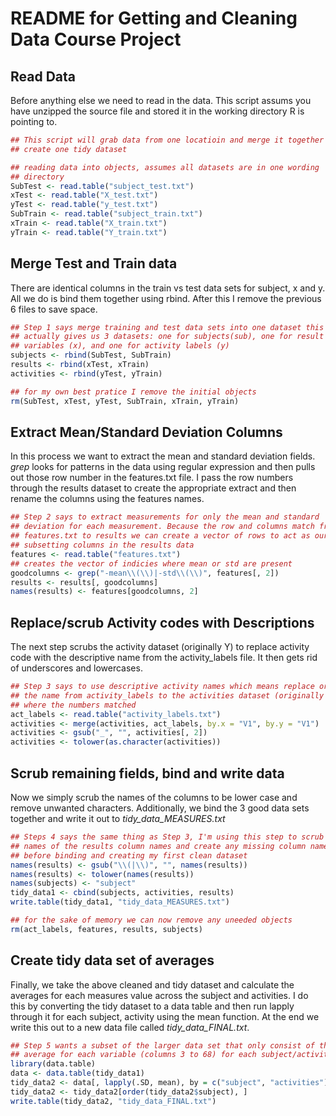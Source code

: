 README for Getting and Cleaning Data Course Project
===================================================
## Read Data
Before anything else we need to read in the data. This script assums you have unzipped the source file and stored it in the working directory R is pointing to.

```r
## This script will grab data from one locatioin and merge it together to
## create one tidy dataset

## reading data into objects, assumes all datasets are in one wording
## directory
SubTest <- read.table("subject_test.txt")
xTest <- read.table("X_test.txt")
yTest <- read.table("y_test.txt")
SubTrain <- read.table("subject_train.txt")
xTrain <- read.table("X_train.txt")
yTrain <- read.table("Y_train.txt")
```

## Merge Test and Train data
There are identical columns in the train vs test data sets for subject, x and y. All we do is bind them together using rbind. After this I remove the previous 6 files to save space.

```r
## Step 1 says merge training and test data sets into one dataset this
## actually gives us 3 datasets: one for subjects(sub), one for result
## variables (x), and one for activity labels (y)
subjects <- rbind(SubTest, SubTrain)
results <- rbind(xTest, xTrain)
activities <- rbind(yTest, yTrain)

## for my own best pratice I remove the initial objects
rm(SubTest, xTest, yTest, SubTrain, xTrain, yTrain)
```

## Extract Mean/Standard Deviation Columns
In this process we want to extract the mean and standard deviation fields. *grep* looks for patterns in the data using regular expression and then pulls out those row number in the features.txt file. I pass the row numbers through the results dataset to create the appropriate extract and then rename the columns using the features names.

```r
## Step 2 says to extract measurements for only the mean and standard
## deviation for each measurement. Because the row and columns match from
## features.txt to results we can create a vector of rows to act as our
## subsetting columns in the results data
features <- read.table("features.txt")
## creates the vector of indicies where mean or std are present
goodcolumns <- grep("-mean\\(\\)|-std\\(\\)", features[, 2])
results <- results[, goodcolumns]
names(results) <- features[goodcolumns, 2]
```

## Replace/scrub Activity codes with Descriptions
The next step scrubs the activity dataset (originally Y) to replace activity code with the descriptive name from the activity_labels file. It then gets rid of underscores and lowercases.

```r
## Step 3 says to use descriptive activity names which means replace or add
## the name from activity_labels to the activities dataset (originally Y)
## where the numbers matched
act_labels <- read.table("activity_labels.txt")
activities <- merge(activities, act_labels, by.x = "V1", by.y = "V1")
activities <- gsub("_", "", activities[, 2])
activities <- tolower(as.character(activities))
```

## Scrub remaining fields, bind and write data
Now we simply scrub the names of the columns to be lower case and remove unwanted characters. Additionally, we bind the 3 good data sets together and write it out to *tidy_data_MEASURES.txt*

```r
## Steps 4 says the same thing as Step 3, I'm using this step to scrub the
## names of the results column names and create any missing column names
## before binding and creating my first clean dataset
names(results) <- gsub("\\(|\\)", "", names(results))
names(results) <- tolower(names(results))
names(subjects) <- "subject"
tidy_data1 <- cbind(subjects, activities, results)
write.table(tidy_data1, "tidy_data_MEASURES.txt")

## for the sake of memory we can now remove any uneeded objects
rm(act_labels, features, results, subjects)
```

## Create tidy data set of averages
Finally, we take the above cleaned and tidy dataset and calculate the averages for each measures value across the subject and activities. I do this by converting the tidy dataset to a data table and then run lapply through it for each subject, activity using the mean function. At the end we write this out to a new data file called *tidy_data_FINAL.txt*.

```r
## Step 5 wants a subset of the larger data set that only consist of the
## average for each variable (columns 3 to 68) for each subject/activity
library(data.table)
data <- data.table(tidy_data1)
tidy_data2 <- data[, lapply(.SD, mean), by = c("subject", "activities"), ]
tidy_data2 <- tidy_data2[order(tidy_data2$subject), ]
write.table(tidy_data2, "tidy_data_FINAL.txt")
```

